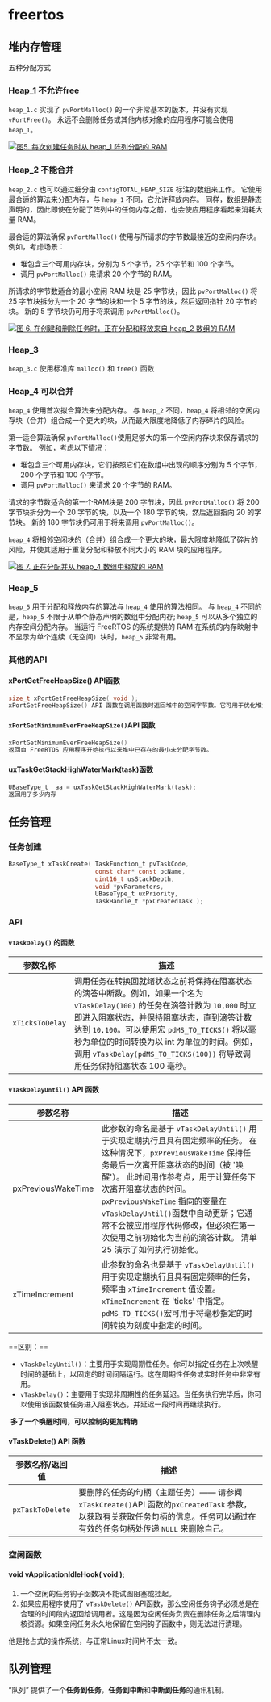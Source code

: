 # freertos

## 堆内存管理

五种分配方式

### Heap_1  不允许free

`heap_1.c` 实现了 `pvPortMalloc()` 的一个非常基本的版本，并没有实现 `vPortFree()`。 永远不会删除任务或其他内核对象的应用程序可能会使用 `heap_1`。

[![图5. 每次创建任务时从 heap_1 阵列分配的 RAM](https://github.com/doincli/Mastering-the-FreeRTOS-Real-Time-Kernel-CN/raw/master/.gitbook/assets/%E5%BE%AE%E4%BF%A1%E6%88%AA%E5%9B%BE_20190904140941.png)](https://github.com/doincli/Mastering-the-FreeRTOS-Real-Time-Kernel-CN/blob/master/.gitbook/assets/微信截图_20190904140941.png)



### Heap_2 不能合并

`heap_2.c` 也可以通过细分由 `configTOTAL_HEAP_SIZE` 标注的数组来工作。 它使用最合适的算法来分配内存，与 `heap_1` 不同，它允许释放内存。 同样，数组是静态声明的，因此即使在分配了阵列中的任何内存之前，也会使应用程序看起来消耗大量 RAM。

最合适的算法确保 `pvPortMalloc()` 使用与所请求的字节数最接近的空闲内存块。 例如，考虑场景：

- 堆包含三个可用内存块，分别为 5 个字节，25 个字节和 100 个字节。
- 调用 `pvPortMalloc()` 来请求 20 个字节的 RAM。

所请求的字节数适合的最小空闲 RAM 块是 25 字节块，因此 `pvPortMalloc()` 将 25 字节块拆分为一个 20 字节的块和一个 5 字节的块，然后返回指针 20 字节的块。 新的 5 字节块仍可用于将来调用 `pvPortMalloc()`。

[![图 6. 在创建和删除任务时，正在分配和释放来自 heap_2 数组的 RAM](https://github.com/doincli/Mastering-the-FreeRTOS-Real-Time-Kernel-CN/raw/master/.gitbook/assets/%E5%BE%AE%E4%BF%A1%E6%88%AA%E5%9B%BE_20190904142156.png)](https://github.com/doincli/Mastering-the-FreeRTOS-Real-Time-Kernel-CN/blob/master/.gitbook/assets/微信截图_20190904142156.png)



### Heap_3

`heap_3.c` 使用标准库 `malloc()` 和 `free()` 函数



### Heap_4 可以合并

`heap_4` 使用首次拟合算法来分配内存。 与 `heap_2` 不同，`heap_4` 将相邻的空闲内存块（合并）组合成一个更大的块，从而最大限度地降低了内存碎片的风险。

第一适合算法确保 `pvPortMalloc()`使用足够大的第一个空闲内存块来保存请求的字节数。 例如，考虑以下情况：

- 堆包含三个可用内存块，它们按照它们在数组中出现的顺序分别为 5 个字节，200 个字节和 100 个字节。
- 调用 `pvPortMalloc()` 来请求 20 个字节的 RAM。

请求的字节数适合的第一个RAM块是 200 字节块，因此 `pvPortMalloc()` 将 200 字节块拆分为一个 20 字节的块，以及一个 180 字节的块，然后返回指向 20 的字节块。 新的 180 字节块仍可用于将来调用 `pvPortMalloc()`。

`heap_4` 将相邻空闲块的（合并）组合成一个更大的块，最大限度地降低了碎片的风险，并使其适用于重复分配和释放不同大小的 RAM 块的应用程序。

[![图 7. 正在分配并从 heap_4 数组中释放的 RAM](https://github.com/doincli/Mastering-the-FreeRTOS-Real-Time-Kernel-CN/raw/master/.gitbook/assets/%E5%BE%AE%E4%BF%A1%E6%88%AA%E5%9B%BE_20190904144813.png)](https://github.com/doincli/Mastering-the-FreeRTOS-Real-Time-Kernel-CN/blob/master/.gitbook/assets/微信截图_20190904144813.png)



### Heap_5

`heap_5` 用于分配和释放内存的算法与 `heap_4` 使用的算法相同。 与 `heap_4` 不同的是，`heap_5` 不限于从单个静态声明的数组中分配内存; `heap_5` 可以从多个独立的内存空间分配内存。 当运行 FreeRTOS 的系统提供的 RAM 在系统的内存映射中不显示为单个连续（无空间）块时，`heap_5` 非常有用。



### 其他的API

#### xPortGetFreeHeapSize() API函数

```c
size_t xPortGetFreeHeapSize( void );
xPortGetFreeHeapSize() API 函数在调用函数时返回堆中的空闲字节数。它可用于优化堆大小。 例如，如果 xPortGetFreeHeapSize() 在创建了所有内核对象后返回 2000，那么 configTOTAL_HEAP_SIZE 的值可以减少 2000。
```

#### `xPortGetMinimumEverFreeHeapSize()`API 函数

```c
xPortGetMinimumEverFreeHeapSize()
返回自 FreeRTOS 应用程序开始执行以来堆中已存在的最小未分配字节数。
```

####  uxTaskGetStackHighWaterMark(task)函数

```c
UBaseType_t  aa = uxTaskGetStackHighWaterMark(task);
返回用了多少内存
```



## 任务管理

### 任务创建

```c
BaseType_t xTaskCreate( TaskFunction_t pvTaskCode, 
                        const char* const pcName, 
                        uint16_t usStackDepth, 
                        void *pvParameters, 
                        UBaseType_t uxPriority, 
                        TaskHandle_t *pxCreatedTask );
```



### API

#### `vTaskDelay()` 的函数

| 参数名称        | 描述                                                         |
| --------------- | ------------------------------------------------------------ |
| `xTicksToDelay` | 调用任务在转换回就绪状态之前将保持在阻塞状态的滴答中断数。例如，如果一个名为 `vTaskDelay(100)` 的任务在滴答计数为 `10,000` 时立即进入阻塞状态，并保持阻塞状态，直到滴答计数达到 `10,100`。可以使用宏 `pdMS_TO_TICKS()` 将以毫秒为单位的时间转换为以 int 为单位的时间。例如，调用 `vTaskDelay(pdMS_TO_TICKS(100))` 将导致调用任务保持阻塞状态 100 毫秒。 |

#### `vTaskDelayUntil()` API 函数

| 参数名称           | 描述                                                         |
| ------------------ | ------------------------------------------------------------ |
| pxPreviousWakeTime | 此参数的命名是基于 `vTaskDelayUntil()` 用于实现定期执行且具有固定频率的任务。 在这种情况下，`pxPreviousWakeTime` 保持任务最后一次离开阻塞状态的时间（被 '唤醒'）。 此时间用作参考点，用于计算任务下次离开阻塞状态的时间。`pxPreviousWakeTime` 指向的变量在 `vTaskDelayUntil()`函数中自动更新；它通常不会被应用程序代码修改，但必须在第一次使用之前初始化为当前的滴答计数。 清单 25 演示了如何执行初始化。 |
| xTimeIncrement     | 此参数的命名也是基于 `vTaskDelayUntil()` 用于实现定期执行且具有固定频率的任务，频率由 `xTimeIncrement` 值设置。`xTimeIncrement` 在 'ticks' 中指定。 `pdMS_TO_TICKS()`宏可用于将毫秒指定的时间转换为刻度中指定的时间。 |

==区别：==

- `vTaskDelayUntil()`：主要用于实现周期性任务。你可以指定任务在上次唤醒时间的基础上，以固定的时间间隔运行。这在周期性任务或实时任务中非常有用。
- `vTaskDelay()`：主要用于实现非周期性的任务延迟。当任务执行完毕后，你可以使用该函数使任务进入阻塞状态，并延迟一段时间再继续执行。

​				**多了一个唤醒时间，可以控制的更加精确**





#### vTaskDelete() API 函数

| 参数名称/返回值  | 描述                                                         |
| ---------------- | ------------------------------------------------------------ |
| `pxTaskToDelete` | 要删除的任务的句柄（主题任务）—— 请参阅 `xTaskCreate()`API 函数的`pxCreatedTask` 参数，以获取有关获取任务句柄的信息。任务可以通过在有效的任务句柄处传递 `NULL` 来删除自己。 |

### 空闲函数

#### void vApplicationIdleHook( void );

1. 一个空闲的任务钩子函数决不能试图阻塞或挂起。
2. 如果应用程序使用了 `vTaskDelete()` API函数，那么空闲任务钩子必须总是在合理的时间段内返回给调用者。这是因为空闲任务负责在删除任务之后清理内核资源。如果空闲任务永久地保留在空闲钩子函数中，则无法进行清理。



他是抢占式的操作系统，与正常Linux时间片不太一致。





## 队列管理

“队列” 提供了一个**任务到任务**，**任务到中断**和**中断到任务**的通讯机制。